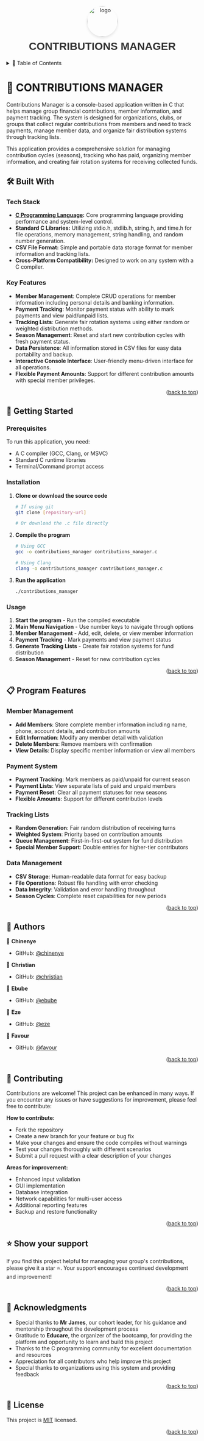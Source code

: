 <a name="readme-top"></a>

<div align="center">
  <img src="https://via.placeholder.com/80x80/4A90E2/FFFFFF?text=CM" alt="logo" width="80" height="auto" style="border-radius: 50%; box-shadow: 0 4px 6px rgba(0, 0, 0, 0.1);"/>
  <h1 style="font-family: 'Arial', sans-serif; color: #333; font-weight: bold; margin-top: 10px;">CONTRIBUTIONS MANAGER</h1>
</div>

<!-- TABLE OF CONTENTS -->
<details>
<summary> 📗 Table of Contents</summary>

- [📖 About the Project](#about-project)
  - [🛠 Built With](#built-with)
    - [Tech Stack](#tech-stack)
    - [Key Features](#key-features)
- [🚀 Getting Started](#getting-started)
  - [Prerequisites](#prerequisites)
  - [Installation](#installation)
  - [Usage](#usage)
- [📋 Program Features](#program-features)
- [👥 Authors](#authors)
- [🤝 Contributing](#contributing)
- [⭐️ Show your support](#support)
- [🙏 Acknowledgements](#acknowledgements)
- [📝 License](#license)
</details>

<!-- PROJECT DESCRIPTION -->

# 📑 CONTRIBUTIONS MANAGER <a name="about-project"></a>

Contributions Manager is a console-based application written in C that helps manage group financial contributions, member information, and payment tracking. The system is designed for organizations, clubs, or groups that collect regular contributions from members and need to track payments, manage member data, and organize fair distribution systems through tracking lists.

This application provides a comprehensive solution for managing contribution cycles (seasons), tracking who has paid, organizing member information, and creating fair rotation systems for receiving collected funds.

## 🛠 Built With <a name="built-with"></a>

### Tech Stack <a name="tech-stack"></a>

- **[C Programming Language](https://www.iso.org/standard/74528.html):** Core programming language providing performance and system-level control.
- **Standard C Libraries:** Utilizing stdio.h, stdlib.h, string.h, and time.h for file operations, memory management, string handling, and random number generation.
- **CSV File Format:** Simple and portable data storage format for member information and tracking lists.
- **Cross-Platform Compatibility:** Designed to work on any system with a C compiler.

### Key Features <a name="key-features"></a>

- **Member Management**: Complete CRUD operations for member information including personal details and banking information.
- **Payment Tracking**: Monitor payment status with ability to mark payments and view paid/unpaid lists.
- **Tracking Lists**: Generate fair rotation systems using either random or weighted distribution methods.
- **Season Management**: Reset and start new contribution cycles with fresh payment status.
- **Data Persistence**: All information stored in CSV files for easy data portability and backup.
- **Interactive Console Interface**: User-friendly menu-driven interface for all operations.
- **Flexible Payment Amounts**: Support for different contribution amounts with special member privileges.

<p align="right">(<a href="#readme-top">back to top</a>)</p>

<!-- GETTING STARTED -->

## 🚀 Getting Started <a name="getting-started"></a>

### Prerequisites <a name="prerequisites"></a>

To run this application, you need:
- A C compiler (GCC, Clang, or MSVC)
- Standard C runtime libraries
- Terminal/Command prompt access

### Installation <a name="installation"></a>

1. **Clone or download the source code**
   ```bash
   # If using git
   git clone [repository-url]
   
   # Or download the .c file directly
   ```

2. **Compile the program**
   ```bash
   # Using GCC
   gcc -o contributions_manager contributions_manager.c
   
   # Using Clang
   clang -o contributions_manager contributions_manager.c
   ```

3. **Run the application**
   ```bash
   ./contributions_manager
   ```

### Usage <a name="usage"></a>

1. **Start the program** - Run the compiled executable
2. **Main Menu Navigation** - Use number keys to navigate through options
3. **Member Management** - Add, edit, delete, or view member information
4. **Payment Tracking** - Mark payments and view payment status
5. **Generate Tracking Lists** - Create fair rotation systems for fund distribution
6. **Season Management** - Reset for new contribution cycles

<p align="right">(<a href="#readme-top">back to top</a>)</p>

<!-- PROGRAM FEATURES -->

## 📋 Program Features <a name="program-features"></a>

### Member Management
- **Add Members**: Store complete member information including name, phone, account details, and contribution amounts
- **Edit Information**: Modify any member detail with validation
- **Delete Members**: Remove members with confirmation
- **View Details**: Display specific member information or view all members

### Payment System
- **Payment Tracking**: Mark members as paid/unpaid for current season
- **Payment Lists**: View separate lists of paid and unpaid members
- **Payment Reset**: Clear all payment statuses for new seasons
- **Flexible Amounts**: Support for different contribution levels

### Tracking Lists
- **Random Generation**: Fair random distribution of receiving turns
- **Weighted System**: Priority based on contribution amounts
- **Queue Management**: First-in-first-out system for fund distribution
- **Special Member Support**: Double entries for higher-tier contributors

### Data Management
- **CSV Storage**: Human-readable data format for easy backup
- **File Operations**: Robust file handling with error checking
- **Data Integrity**: Validation and error handling throughout
- **Season Cycles**: Complete reset capabilities for new periods

<p align="right">(<a href="#readme-top">back to top</a>)</p>

<!-- AUTHORS -->

## 👥 Authors <a name="authors"></a>

👤 **Chinenye**

- GitHub: [@chinenye](https://github.com/chinenye)

👤 **Christian**

- GitHub: [@christian](https://github.com/christian)

👤 **Ebube**

- GitHub: [@ebube](https://github.com/ebube)

👤 **Eze**

- GitHub: [@eze](https://github.com/eze)

👤 **Favour**

- GitHub: [@favour](https://github.com/favour)

<p align="right">(<a href="#readme-top">back to top</a>)</p>

<!-- CONTRIBUTING -->

## 🤝 Contributing <a name="contributing"></a>

Contributions are welcome! This project can be enhanced in many ways. If you encounter any issues or have suggestions for improvement, please feel free to contribute:

**How to contribute:**
- Fork the repository
- Create a new branch for your feature or bug fix
- Make your changes and ensure the code compiles without warnings
- Test your changes thoroughly with different scenarios
- Submit a pull request with a clear description of your changes

**Areas for improvement:**
- Enhanced input validation
- GUI implementation
- Database integration
- Network capabilities for multi-user access
- Additional reporting features
- Backup and restore functionality

<p align="right">(<a href="#readme-top">back to top</a>)</p>

<!-- SUPPORT -->

## ⭐️ Show your support <a name="support"></a>

If you find this project helpful for managing your group's contributions, please give it a star ⭐️. Your support encourages continued development and improvement!

<p align="right">(<a href="#readme-top">back to top</a>)</p>

<!-- ACKNOWLEDGEMENTS -->

## 🙏 Acknowledgments <a name="acknowledgements"></a>

- Special thanks to **Mr James**, our cohort leader, for his guidance and mentorship throughout the development process
- Gratitude to **Educare**, the organizer of the bootcamp, for providing the platform and opportunity to learn and build this project
- Thanks to the C programming community for excellent documentation and resources
- Appreciation for all contributors who help improve this project
- Special thanks to organizations using this system and providing feedback

<p align="right">(<a href="#readme-top">back to top</a>)</p>

<!-- LICENSE -->

## 📝 License <a name="license"></a>

This project is [MIT](./LICENSE) licensed.

<p align="right">(<a href="#readme-top">back to top</a>)</p>
